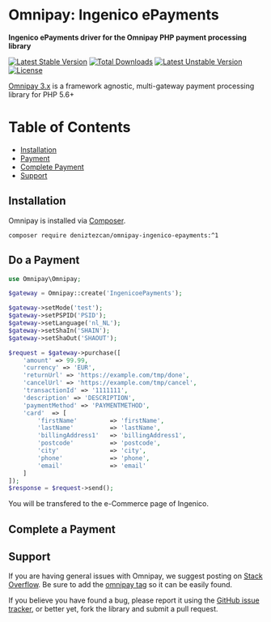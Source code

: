 # Omnipay: Ingenico ePayments

**Ingenico ePayments driver for the Omnipay PHP payment processing library**

[![Latest Stable Version](https://poser.pugx.org/deniztezcan/omnipay-ingenico-epayments/v/stable)](https://packagist.org/packages/deniztezcan/omnipay-ingenico-epayments) 
[![Total Downloads](https://poser.pugx.org/deniztezcan/omnipay-ingenico-epayments/downloads)](https://packagist.org/packages/deniztezcan/omnipay-ingenico-epayments) 
[![Latest Unstable Version](https://poser.pugx.org/deniztezcan/omnipay-ingenico-epayments/v/unstable)](https://packagist.org/packages/deniztezcan/omnipay-ingenico-epayments) 
[![License](https://poser.pugx.org/deniztezcan/omnipay-ingenico-epayments/license)](https://packagist.org/packages/deniztezcan/omnipay-ingenico-epayments)

[Omnipay 3.x](https://github.com/thephpleague/omnipay) is a framework agnostic, multi-gateway payment processing library for PHP 5.6+

Table of Contents
=================
* [Installation](#installation)
* [Payment](#Do&#32;a&#32;Payment)
* [Complete Payment](#Complete&#32;a&#32;Payment)
* [Support](#support)

## Installation

Omnipay is installed via [Composer](http://getcomposer.org/).

```
composer require deniztezcan/omnipay-ingenico-epayments:^1
```

## Do a Payment

```php
use Omnipay\Omnipay;

$gateway = Omnipay::create('IngenicoePayments');

$gateway->setMode('test');
$gateway->setPSPID('PSID');
$gateway->setLanguage('nl_NL');
$gateway->setShaIn('SHAIN');
$gateway->setShaOut('SHAOUT');

$request = $gateway->purchase([
	'amount' => 99.99, 
	'currency' => 'EUR', 
	'returnUrl' => 'https://example.com/tmp/done',
	'cancelUrl' => 'https://example.com/tmp/cancel', 
	'transactionId' => '1111111', 
	'description' => 'DESCRIPTION',
	'paymentMethod' => 'PAYMENTMETHOD',
	'card'	=> [
		'firstName'			=> 'firstName',
		'lastName'			=> 'lastName',
		'billingAddress1'	=> 'billingAddress1',
		'postcode'			=> 'postcode',
		'city'				=> 'city',
		'phone'				=> 'phone',
		'email'				=> 'email'
	]
]);
$response = $request->send();
```

You will be transfered to the e-Commerce page of Ingenico.

## Complete a Payment

## Support

If you are having general issues with Omnipay, we suggest posting on [Stack Overflow](http://stackoverflow.com/). Be sure to add the [omnipay tag](http://stackoverflow.com/questions/tagged/omnipay) so it can be easily found.

If you believe you have found a bug, please report it using the [GitHub issue tracker](https://github.com/deniztezcan/omnipay-ingenico-epayments/issues), or better yet, fork the library and submit a pull request.
